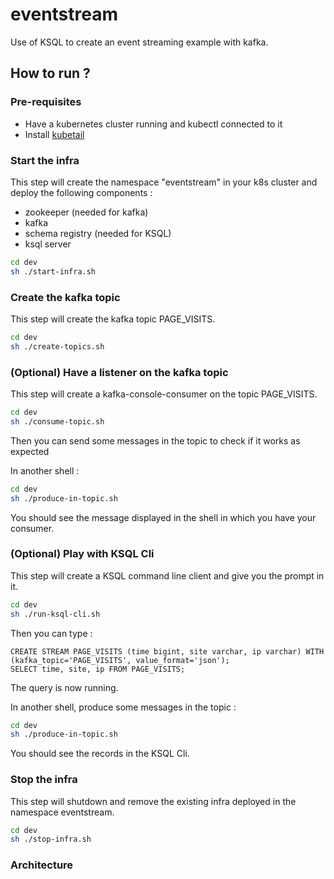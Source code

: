 # eventstream

Use of KSQL to create an event streaming example with kafka.

## How to run ?

### Pre-requisites

 * Have a kubernetes cluster running and kubectl connected to it
 * Install [kubetail](https://github.com/johanhaleby/kubetail)

### Start the infra

This step will create the namespace "eventstream" in your k8s cluster and deploy the following components :
 * zookeeper (needed for kafka)
 * kafka
 * schema registry (needed for KSQL)
 * ksql server

```bash
cd dev
sh ./start-infra.sh
```

### Create the kafka topic

This step will create the kafka topic PAGE_VISITS.

```bash
cd dev
sh ./create-topics.sh
```

### (Optional) Have a listener on the kafka topic

This step will create a kafka-console-consumer on the topic PAGE_VISITS.

```bash
cd dev
sh ./consume-topic.sh
```

Then you can send some messages in the topic to check if it works as expected

In another shell :
```bash
cd dev
sh ./produce-in-topic.sh
```

You should see the message displayed in the shell in which you have your consumer.

### (Optional) Play with KSQL Cli

This step will create a KSQL command line client and give you the prompt in it.

```bash
cd dev
sh ./run-ksql-cli.sh
```

Then you can type :

```
CREATE STREAM PAGE_VISITS (time bigint, site varchar, ip varchar) WITH (kafka_topic='PAGE_VISITS', value_format='json');
SELECT time, site, ip FROM PAGE_VISITS;
```

The query is now running.

In another shell, produce some messages in the topic :

```bash
cd dev
sh ./produce-in-topic.sh
```

You should see the records in the KSQL Cli.

### Stop the infra

This step will shutdown and remove the existing infra deployed in the namespace eventstream.

```bash
cd dev
sh ./stop-infra.sh
```

### Architecture

